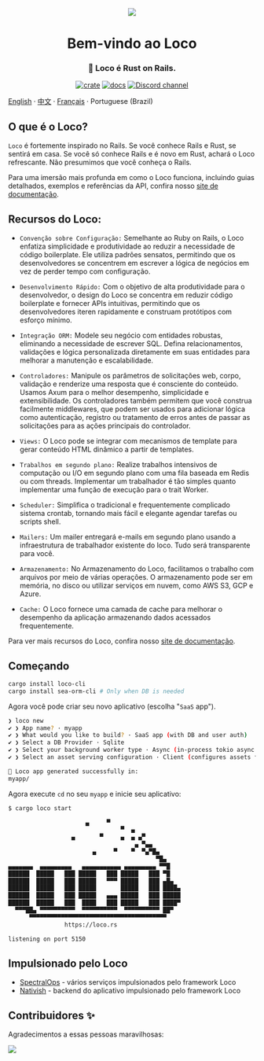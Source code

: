  <div align="center">

   <img src="https://github.com/loco-rs/loco/assets/83390/992d215a-3cd3-42ee-a1c7-de9fd25a5bac"/>

   <h1>Bem-vindo ao Loco</h1>

   <h3>
   <!-- <snip id="description" inject_from="yaml"> -->
🚂 Loco é Rust on Rails.
<!--</snip> -->
   </h3>

   [![crate](https://img.shields.io/crates/v/loco-rs.svg)](https://crates.io/crates/loco-rs)
   [![docs](https://docs.rs/loco-rs/badge.svg)](https://docs.rs/loco-rs)
   [![Discord channel](https://img.shields.io/badge/discord-Join-us)](https://discord.gg/fTvyBzwKS8)

 </div>

[English](./README.md) · [中文](./README-zh_CN.md) · [Français](./README.fr.md) · Portuguese (Brazil)


## O que é o Loco?
`Loco` é fortemente inspirado no Rails. Se você conhece Rails e Rust, se sentirá em casa. Se você só conhece Rails e é novo em Rust, achará o Loco refrescante. Não presumimos que você conheça o Rails.

Para uma imersão mais profunda em como o Loco funciona, incluindo guias detalhados, exemplos e referências da API, confira nosso [site de documentação](https://loco.rs).


## Recursos do Loco:

* `Convenção sobre Configuração:` Semelhante ao Ruby on Rails, o Loco enfatiza simplicidade e produtividade ao reduzir a necessidade de código boilerplate. Ele utiliza padrões sensatos, permitindo que os desenvolvedores se concentrem em escrever a lógica de negócios em vez de perder tempo com configuração.

* `Desenvolvimento Rápido:` Com o objetivo de alta produtividade para o desenvolvedor, o design do Loco se concentra em reduzir código boilerplate e fornecer APIs intuitivas, permitindo que os desenvolvedores iteren rapidamente e construam protótipos com esforço mínimo.

* `Integração ORM:` Modele seu negócio com entidades robustas, eliminando a necessidade de escrever SQL. Defina relacionamentos, validações e lógica personalizada diretamente em suas entidades para melhorar a manutenção e escalabilidade.

* `Controladores:` Manipule os parâmetros de solicitações web, corpo, validação e renderize uma resposta que é consciente do conteúdo. Usamos Axum para o melhor desempenho, simplicidade e extensibilidade. Os controladores também permitem que você construa facilmente middlewares, que podem ser usados para adicionar lógica como autenticação, registro ou tratamento de erros antes de passar as solicitações para as ações principais do controlador.

* `Views:` O Loco pode se integrar com mecanismos de template para gerar conteúdo HTML dinâmico a partir de templates.

* `Trabalhos em segundo plano:` Realize trabalhos intensivos de computação ou I/O em segundo plano com uma fila baseada em Redis ou com threads. Implementar um trabalhador é tão simples quanto implementar uma função de execução para o trait Worker.

* `Scheduler:` Simplifica o tradicional e frequentemente complicado sistema crontab, tornando mais fácil e elegante agendar tarefas ou scripts shell.

* `Mailers:` Um mailer entregará e-mails em segundo plano usando a infraestrutura de trabalhador existente do loco. Tudo será transparente para você.

* `Armazenamento:` No Armazenamento do Loco, facilitamos o trabalho com arquivos por meio de várias operações. O armazenamento pode ser em memória, no disco ou utilizar serviços em nuvem, como AWS S3, GCP e Azure.

* `Cache:` O Loco fornece uma camada de cache para melhorar o desempenho da aplicação armazenando dados acessados frequentemente.

Para ver mais recursos do Loco, confira nosso [site de documentação](https://loco.rs/docs/getting-started/tour/).



## Começando
<!-- <snip id="quick-installation-command" inject_from="yaml" template="sh"> -->
```sh
cargo install loco-cli
cargo install sea-orm-cli # Only when DB is needed
```
<!-- </snip> -->

Agora você pode criar seu novo aplicativo (escolha "`SaaS` app").


<!-- <snip id="loco-cli-new-from-template" inject_from="yaml" template="sh"> -->
```sh
❯ loco new
✔ ❯ App name? · myapp
✔ ❯ What would you like to build? · SaaS app (with DB and user auth)
✔ ❯ Select a DB Provider · Sqlite
✔ ❯ Select your background worker type · Async (in-process tokio async tasks)
✔ ❯ Select an asset serving configuration · Client (configures assets for frontend serving)

🚂 Loco app generated successfully in:
myapp/
```
<!-- </snip> -->

 Agora execute `cd` no seu `myapp` e inicie seu aplicativo:
<!-- <snip id="starting-the-server-command-with-output" inject_from="yaml" template="sh"> -->
```sh
$ cargo loco start

                      ▄     ▀
                                ▀  ▄
                  ▄       ▀     ▄  ▄ ▄▀
                                    ▄ ▀▄▄
                        ▄     ▀    ▀  ▀▄▀█▄
                                          ▀█▄
▄▄▄▄▄▄▄  ▄▄▄▄▄▄▄▄▄   ▄▄▄▄▄▄▄▄▄▄▄ ▄▄▄▄▄▄▄▄▄ ▀▀█
██████  █████   ███ █████   ███ █████   ███ ▀█
██████  █████   ███ █████   ▀▀▀ █████   ███ ▄█▄
██████  █████   ███ █████       █████   ███ ████▄
██████  █████   ███ █████   ▄▄▄ █████   ███ █████
██████  █████   ███  ████   ███ █████   ███ ████▀
  ▀▀▀██▄ ▀▀▀▀▀▀▀▀▀▀  ▀▀▀▀▀▀▀▀▀▀  ▀▀▀▀▀▀▀▀▀▀ ██▀
      ▀▀▀▀▀▀▀▀▀▀▀▀▀▀▀▀▀▀▀▀▀▀▀▀▀▀▀▀▀▀▀▀▀▀▀▀▀▀▀
                https://loco.rs

listening on port 5150
```
<!-- </snip> -->

## Impulsionado pelo Loco
+ [SpectralOps](https://spectralops.io) - vários serviços impulsionados pelo framework Loco
+ [Nativish](https://nativi.sh) - backend do aplicativo impulsionado pelo framework Loco

## Contribuidores ✨
Agradecimentos a essas pessoas maravilhosas:

<a href="https://github.com/loco-rs/loco/graphs/contributors">
  <img src="https://contrib.rocks/image?repo=loco-rs/loco" />
</a>
